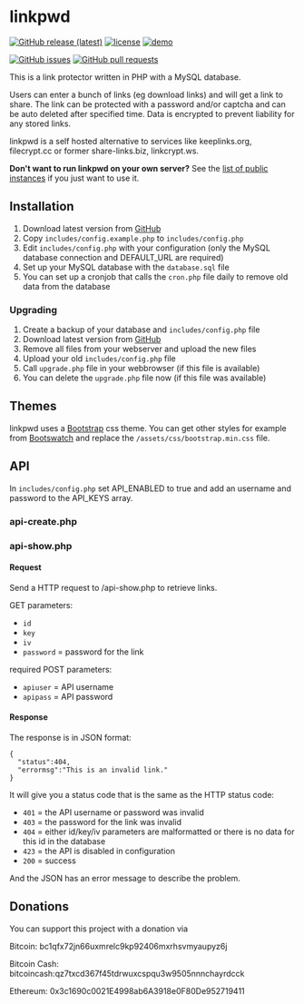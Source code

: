 # linkpwd

[![GitHub release (latest)](https://img.shields.io/github/v/release/philipp-r/linkpwd)](https://github.com/philipp-r/linkpwd/releases/latest)
[![license](https://img.shields.io/badge/license-MIT-brightgreen)](https://github.com/philipp-r/linkpwd/blob/master/LICENSE.md)
[![demo](https://img.shields.io/badge/%20-demo-blueviolet)](https://linkpwd.3q3.de/)

[![GitHub issues](https://img.shields.io/github/issues/philipp-r/linkpwd)](https://github.com/philipp-r/linkpwd/issues)
[![GitHub pull requests](https://img.shields.io/github/issues-pr/philipp-r/linkpwd)](https://github.com/philipp-r/linkpwd/pulls)

This is a link protector written in PHP with a MySQL database.

Users can enter a bunch of links (eg download links) and will get a link to share.
The link can be protected with a password and/or captcha and can be auto deleted after specified time.
Data is encrypted to prevent liability for any stored links.

linkpwd is a self hosted alternative to services like keeplinks.org, filecrypt.cc or former share-links.biz, linkcrypt.ws.

**Don't want to run linkpwd on your own server?**
See the [list of public instances](https://github.com/philipp-r/linkpwd/wiki/Instances) if you just want to use it.



## Installation

1. Download latest version from [GitHub](https://github.com/philipp-r/linkpwd/releases)
2. Copy `includes/config.example.php` to `includes/config.php`
3. Edit `includes/config.php` with your configuration (only the MySQL database connection and DEFAULT_URL are required)
4. Set up your MySQL database with the `database.sql` file
5. You can set up a cronjob that calls the `cron.php` file daily to remove old data from the database

### Upgrading

1. Create a backup of your database and `includes/config.php` file
2. Download latest version from [GitHub](https://github.com/philipp-r/linkpwd/releases)
3. Remove all files from your webserver and upload the new files
4. Upload your old `includes/config.php` file
5. Call `upgrade.php` file in your webbrowser (if this file is available)
6. You can delete the `upgrade.php` file now (if this file was available)



## Themes

linkpwd uses a [Bootstrap](https://getbootstrap.com/) css theme. You can get other styles for example from [Bootswatch](https://bootswatch.com/) and replace the `/assets/css/bootstrap.min.css` file.



## API

In `includes/config.php` set API_ENABLED to true and add an username and password to the API_KEYS array.

### api-create.php


### api-show.php

#### Request

Send a HTTP request to /api-show.php to retrieve links.

GET parameters:
 * `id`
 * `key`
 * `iv`
 * `password` = password for the link

required POST parameters:
 * `apiuser` = API username
 * `apipass` = API password

#### Response

The response is in JSON format:

```
{
  "status":404,
  "errormsg":"This is an invalid link."
}
```

It will give you a status code that is the same as the HTTP status code:
 * `401` = the API username or password was invalid
 * `403` = the password for the link was invalid
 * `404` = either id/key/iv parameters are malformatted or there is no data for this id in the database
 * `423` = the API is disabled in configuration
 * `200` = success

And the JSON has an error message to describe the problem.




## Donations

You can support this project with a donation via

Bitcoin: bc1qfx72jn66uxmrelc9kp92406mxrhsvmyaupyz6j

Bitcoin Cash: bitcoincash:qz7txcd367f45tdrwuxcspqu3w9505nnnchayrdcck

Ethereum: 0x3c1690c0021E4998ab6A3918e0F80De952719411
